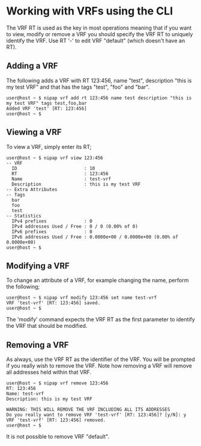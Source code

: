 Working with VRFs using the CLI
===============================
The VRF RT is used as the key in most operations meaning that if you want to view, modify or remove a VRF you should specify the VRF RT to uniquely identify the VRF. Use RT '-' to edit VRF "default" (which doesn't have an RT).

Adding a VRF
------------
The following adds a VRF with RT 123:456, name "test", description "this is my test VRF" and that has the tags "test", "foo" and "bar".
```
user@host ~ $ nipap vrf add rt 123:456 name test description "this is my test VRF" tags test,foo,bar
Added VRF 'test' [RT: 123:456]
user@host ~ $
```


Viewing a VRF
-------------
To view a VRF, simply enter its RT;
```
user@host ~ $ nipap vrf view 123:456
-- VRF
  ID                         : 10
  RT                         : 123:456
  Name                       : test-vrf
  Description                : this is my test VRF
-- Extra Attributes
-- Tags
  bar
  foo
  test
-- Statistics
  IPv4 prefixes              : 0
  IPv4 addresses Used / Free : 0 / 0 (0.00% of 0)
  IPv6 prefixes              : 0
  IPv6 addresses Used / Free : 0.0000e+00 / 0.0000e+00 (0.00% of 0.0000e+00)
user@host ~ $
```


Modifying a VRF
---------------
To change an attribute of a VRF, for example changing the name, perform the following;
```
user@host ~ $ nipap vrf modify 123:456 set name test-vrf
VRF 'test-vrf' [RT: 123:456] saved.
user@host ~ $
```
The 'modify' command expects the VRF RT as the first parameter to identify the VRF that should be modified.


Removing a VRF
--------------
As always, use the VRF RT as the identifier of the VRF. You will be prompted if you really wish to remove the VRF. Note how removing a VRF will remove all addresses held within that VRF.
```
user@host ~ $ nipap vrf remove 123:456
RT: 123:456
Name: test-vrf
Description: this is my test VRF

WARNING: THIS WILL REMOVE THE VRF INCLUDING ALL ITS ADDRESSES
Do you really want to remove VRF 'test-vrf' [RT: 123:456]? [y/N]: y
VRF 'test-vrf' [RT: 123:456] removed.
user@host ~ $
```
It is not possible to remove VRF "default".


